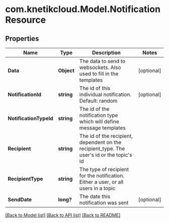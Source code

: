 # com.knetikcloud.Model.NotificationResource
## Properties

Name | Type | Description | Notes
------------ | ------------- | ------------- | -------------
**Data** | **Object** | The data to send to websockets. Also used to fill in the templates | [optional] 
**NotificationId** | **string** | The id of this individual notification. Default: random | [optional] 
**NotificationTypeId** | **string** | The id of the notification type which will define message templates | 
**Recipient** | **string** | The id of the recipient, dependent on the recipient_type. The user&#39;s id or the topic&#39;s id | 
**RecipientType** | **string** | The type of recipient for the notification. Either a user, or all users in a topic | 
**SendDate** | **long?** | The date this notification was sent | [optional] 

[[Back to Model list]](../README.md#documentation-for-models) [[Back to API list]](../README.md#documentation-for-api-endpoints) [[Back to README]](../README.md)

